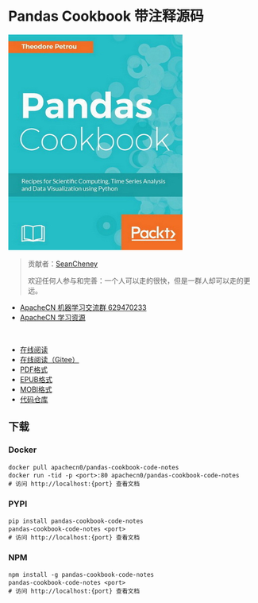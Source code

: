 # Pandas Cookbook 带注释源码

![](cover.jpg)

> 贡献者：[SeanCheney](https://github.com/iamseancheney)
> 
> 欢迎任何人参与和完善：一个人可以走的很快，但是一群人却可以走的更远。

+   [ApacheCN 机器学习交流群 629470233](http://shang.qq.com/wpa/qunwpa?idkey=30e5f1123a79867570f665aa3a483ca404b1c3f77737bc01ec520ed5f078ddef)
+   [ApacheCN 学习资源](http://www.apachecn.org/)

&zwj;

+ [在线阅读](https://pdcb.apachecn.org)
+ [在线阅读（Gitee）](https://apachecn.gitee.io/pandas-cookbook-code-notes/)
+ [PDF格式](https://www.gitbook.com/download/pdf/book/wizardforcel/pandas-cookbook-code-notes)
+ [EPUB格式](https://www.gitbook.com/download/epub/book/wizardforcel/pandas-cookbook-code-notes)
+ [MOBI格式](https://www.gitbook.com/download/mobi/book/wizardforcel/pandas-cookbook-code-notes)
+ [代码仓库](https://github.com/apachecn/pandas-cookbook-code-notes)


## 下载

### Docker

```
docker pull apachecn0/pandas-cookbook-code-notes
docker run -tid -p <port>:80 apachecn0/pandas-cookbook-code-notes
# 访问 http://localhost:{port} 查看文档
```

### PYPI

```
pip install pandas-cookbook-code-notes
pandas-cookbook-code-notes <port>
# 访问 http://localhost:{port} 查看文档
```

### NPM

```
npm install -g pandas-cookbook-code-notes
pandas-cookbook-code-notes <port>
# 访问 http://localhost:{port} 查看文档
```
